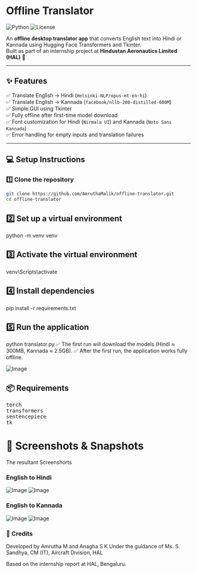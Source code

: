 # Offline Translator 

![Python](https://img.shields.io/badge/Python-3.8%2B-blue)
![License](https://img.shields.io/badge/License-MIT-green)

An **offline desktop translator app** that converts English text into Hindi or Kannada using Hugging Face Transformers and Tkinter.  
Built as part of an internship project at **Hindustan Aeronautics Limited (HAL)** 🚀

---

## ✨ Features

✅ Translate English → Hindi (`Helsinki-NLP/opus-mt-en-hi`)  
✅ Translate English → Kannada (`facebook/nllb-200-distilled-600M`)  
✅ Simple GUI using Tkinter  
✅ Fully offline after first-time model download  
✅ Font customization for Hindi (`Nirmala UI`) and Kannada (`Noto Sans Kannada`)  
✅ Error handling for empty inputs and translation failures

---

## 💻 Setup Instructions

### 1️⃣ Clone the repository
```bash
git clone https://github.com/AmruthaMalik/offline-translator.git
cd offline-translator
```

## 2️⃣ Set up a virtual environment
python -m venv venv

## 3️⃣ Activate the virtual environment
venv\Scripts\activate

## 4️⃣ Install dependencies
pip install -r requirements.txt

## 5️⃣ Run the application
python translator.py
✅ The first run will download the models (Hindi ≈ 300MB, Kannada ≈ 2.5GB).
✅ After the first run, the application works fully offline.

![Image](https://github.com/user-attachments/assets/346bc9af-519a-4159-bddc-61e744758f98)

## 📦 Requirements
<pre>torch
transformers
sentencepiece
tk
</pre>

# 📸 Screenshots & Snapshots
The resultant Screenshorts 
### English to Hindi
![Image](https://github.com/user-attachments/assets/04e1822d-89b1-4e70-a1dd-a253678484ec)
![Image](https://github.com/user-attachments/assets/84820830-593a-45f5-b4d5-14e470011603)

### English to Kannada 
![Image](https://github.com/user-attachments/assets/dbb749ee-e6ad-45b4-b49c-5f4e1987ba99)
![Image](https://github.com/user-attachments/assets/19205113-9e9a-4adf-b396-5ccaf979ffef)

### 🙌 Credits
Developed by Amrutha M and Anagha S K
Under the guidance of Ms. S. Sandhya, CM (IT), Aircraft Division, HAL

Based on the internship report at HAL, Bengaluru.
